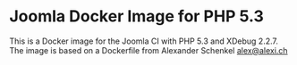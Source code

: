 # Joomla Docker Image for PHP 5.3

This is a Docker image for the Joomla CI with PHP 5.3 and XDebug 2.2.7.
The image is based on a Dockerfile from Alexander Schenkel <alex@alexi.ch>
